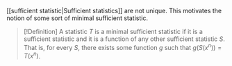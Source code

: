 [[sufficient statistic|Sufficient statistics]] are not unique. This motivates the notion of some sort of minimal sufficient statistic. 

> [!Definition]
> A statistic $T$ is a minimal sufficient statistic if it is a sufficient statistic and it is a function of any other sufficient statistic $S$. That is, for every $S$, there exists some function $g$ such that $g(S(x^n)) = T(x^n)$. 


